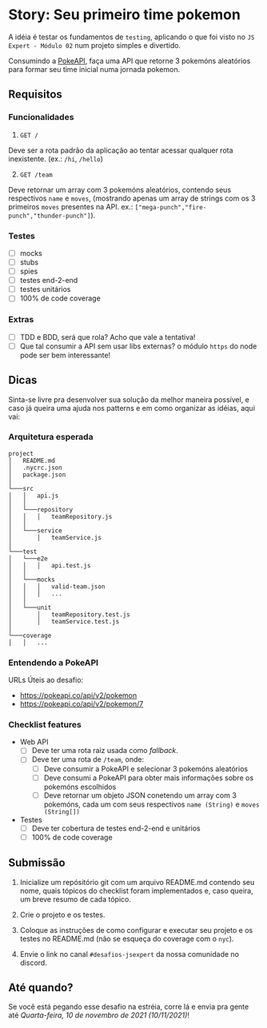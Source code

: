 # Story: Seu primeiro time pokemon

A idéia é testar os fundamentos de `testing`, aplicando o que foi visto no 
`JS Expert - Módulo 02` num projeto simples e divertido.

Consumindo a [PokeAPI](https://pokeapi.co/), faça uma API que retorne 3 pokemóns aleatórios para formar seu time inicial numa jornada pokemon.

## Requisitos

### Funcionalidades
1. `GET /` 

Deve ser a rota padrão da aplicação ao tentar acessar qualquer rota inexistente. (ex.: `/hi`, `/hello`)

2. `GET /team`

Deve retornar um array com 3 pokemóns aleatórios, contendo seus respectivos `name` e `moves`, (mostrando apenas um array de strings com os 3 primeiros `moves` presentes na API. ex.: `["mega-punch","fire-punch","thunder-punch"]`).

### Testes

* [ ] mocks
* [ ] stubs
* [ ] spies
* [ ] testes end-2-end
* [ ] testes unitários
* [ ] 100% de code coverage

### Extras

* [ ] TDD e BDD, será que rola? Acho que vale a tentativa!
* [ ] Que tal consumir a API sem usar libs externas? o módulo `https` do node pode ser bem interessante!

## Dicas

Sinta-se livre pra desenvolver sua solução da melhor maneira possível, e caso já queira uma ajuda nos patterns e em como organizar as idéias, aqui vai:

### Arquitetura esperada

```
project
│   README.md
│   .nycrc.json    
│   package.json
│
└───src
│   │   api.js
│   │
│   └───repository
│   │   │   teamRepository.js
│   │  
│   └───service
│       │   teamService.js
│   
└───test
│   └───e2e
│   │   │   api.test.js
│   │  
│   └───mocks
│   │   │   valid-team.json
│   │   │   ...
│   │  
│   └───unit
│       │   teamRepository.test.js
│       │   teamService.test.js
│         
└───coverage
│   │   ...
```

### Entendendo a PokeAPI

URLs Úteis ao desafio:
- https://pokeapi.co/api/v2/pokemon
- https://pokeapi.co/api/v2/pokemon/7

### Checklist features

- Web API
  * [ ] Deve ter uma rota raiz usada como _fallback_.
  * [ ] Deve ter uma rota de `/team`, onde: 
    * [ ] Deve consumir a PokeAPI e selecionar 3 pokemóns aleatórios
    * [ ] Deve consumi  a PokeAPI para obter mais informações sobre os pokemóns escolhidos
    * [ ] Deve retornar um objeto JSON conetendo um array com 3 pokemóns, cada um com seus respectivos `name (String)` e `moves (String[])`

- Testes
  * [ ] Deve ter cobertura de testes end-2-end e unitários
  * [ ] 100% de code coverage

## Submissão

1. Inicialize um repósitório git com um arquivo README.md contendo seu nome, quais tópicos do checklist foram implementados e, caso queira, um breve resumo de cada tópico.

2. Crie o projeto e os testes.

3. Coloque as instruções de como configurar e executar seu projeto e os testes no README.md (não se esqueça do coverage com o `nyc`).

4. Envie o link no canal `#desafios-jsexpert` da nossa comunidade no discord.

## Até quando?

Se você está pegando esse desafio na estréia, corre lá e envia pra gente até *Quarta-feira, 10 de novembro de 2021 (10/11/2021)*!
